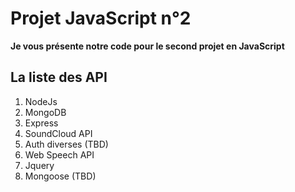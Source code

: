 # Projet JavaScript n°2

**Je vous présente notre code pour le second projet en  JavaScript**

## La liste des API

1. NodeJs
2. MongoDB
3. Express 
4. SoundCloud API
5. Auth diverses (TBD)
6. Web Speech API
7. Jquery
8. Mongoose (TBD)
